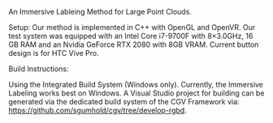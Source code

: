 An Immersive Lableing Method for Large Point Clouds.

Setup: Our method is implemented in C++ with OpenGL and OpenVR. Our test system was equipped with an Intel Core i7-9700F with 8×3.0GHz, 16 GB RAM and an Nvidia GeForce RTX 2080 with 8GB VRAM. Current button design is for HTC Vive Pro.

Build Instructions:

Using the Integrated Build System (Windows only). Currently, the Immersive Labeling works best on Windows. A Visual Studio project for building can be generated via the dedicated build system of the CGV Framework via: https://github.com/sgumhold/cgv/tree/develop-rgbd.

